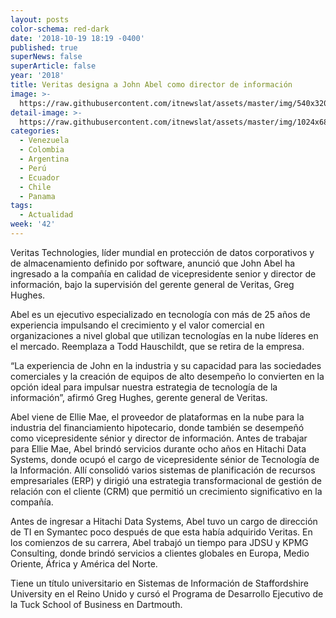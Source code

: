 ```yaml
---
layout: posts
color-schema: red-dark
date: '2018-10-19 18:19 -0400'
published: true
superNews: false
superArticle: false
year: '2018'
title: Veritas designa a John Abel como director de información
image: >-
  https://raw.githubusercontent.com/itnewslat/assets/master/img/540x320/John-Abel-p.jpg
detail-image: >-
  https://raw.githubusercontent.com/itnewslat/assets/master/img/1024x680/John-Abel-g.jpg
categories:
  - Venezuela
  - Colombia
  - Argentina
  - Perú
  - Ecuador
  - Chile
  - Panama
tags:
  - Actualidad
week: '42'
---
```

Veritas Technologies, líder mundial en protección de datos corporativos y de almacenamiento definido por software, anunció que John Abel ha ingresado a la compañía en calidad de vicepresidente senior y director de información, bajo la supervisión del gerente general de Veritas, Greg Hughes. 

Abel es un ejecutivo especializado en tecnología con más de 25 años de experiencia impulsando el crecimiento y el valor comercial en organizaciones a nivel global que utilizan tecnologías en la nube líderes en el mercado. Reemplaza a Todd Hauschildt, que se retira de la empresa.

“La experiencia de John en la industria y su capacidad para las sociedades comerciales y la creación de equipos de alto desempeño lo convierten en la opción ideal para impulsar nuestra estrategia de tecnología de la información”, afirmó Greg Hughes, gerente general de Veritas.

Abel viene de Ellie Mae, el proveedor de plataformas en la nube para la industria del financiamiento hipotecario, donde también se desempeñó como vicepresidente sénior y director de información. Antes de trabajar para Ellie Mae, Abel brindó servicios durante ocho años en Hitachi Data Systems, donde ocupó el cargo de vicepresidente sénior de Tecnología de la Información. Allí consolidó varios sistemas de planificación de recursos empresariales (ERP) y dirigió una estrategia transformacional de gestión de relación con el cliente (CRM) que permitió un crecimiento significativo en la compañía.

Antes de ingresar a Hitachi Data Systems, Abel tuvo un cargo de dirección de TI en Symantec poco después de que esta había adquirido Veritas. En los comienzos de su carrera, Abel trabajó un tiempo para JDSU y KPMG Consulting, donde brindó servicios a clientes globales en Europa, Medio Oriente, África y América del Norte.  

Tiene un título universitario en Sistemas de Información de Staffordshire University en el Reino Unido y cursó el Programa de Desarrollo Ejecutivo de la Tuck School of Business en Dartmouth.
